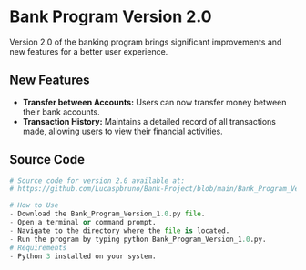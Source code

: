 # Bank Program Version 2.0

Version 2.0 of the banking program brings significant improvements and new features for a better user experience.

## New Features

- **Transfer between Accounts:** Users can now transfer money between their bank accounts.
- **Transaction History:** Maintains a detailed record of all transactions made, allowing users to view their financial activities.

## Source Code

```python
# Source code for version 2.0 available at:
# https://github.com/Lucaspbruno/Bank-Project/blob/main/Bank_Program_Version_2.0.py

# How to Use
- Download the Bank_Program_Version_1.0.py file.
- Open a terminal or command prompt.
- Navigate to the directory where the file is located.
- Run the program by typing python Bank_Program_Version_1.0.py.
# Requirements
- Python 3 installed on your system.
